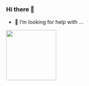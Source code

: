 ### Hi there 👋
- 🤔 I’m looking for help with ...
<div align="left"> <img height="137px" src="https://github-readme-stats.vercel.app/api?username=guofulei&hide_title=true&hide_border=true&show_icons=trueline_height=21&text_color=000&icon_color=000&bg_color=0,ea6161,ffc64d,fffc4d,52fa5a&theme=graywhite" /> </div>
